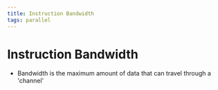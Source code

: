 ```yaml
---
title: Instruction Bandwidth
tags: parallel 
---
```


# Instruction Bandwidth
- Bandwidth is the maximum amount of data that can travel through a 'channel'












































